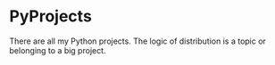 # PyProjects
There are all my Python projects. The logic of distribution is a topic or belonging to a big project.
